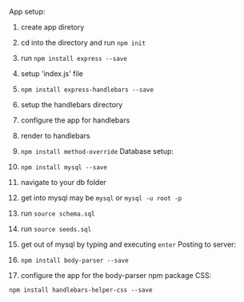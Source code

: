 App setup:

1. create app diretory
2. cd into the directory and run `npm init`
3. run `npm install express --save`
4. setup 'index.js' file
5. `npm install express-handlebars --save`
6. setup the handlebars directory
7. configure the app for handlebars
8. render to handlebars
9. `npm install method-override`
Database setup:

1. `npm install mysql --save`
2. navigate to your db folder
3. get into mysql
    may be `mysql`
    or `mysql -u root -p`
4. run `source schema.sql`
5. run `source seeds.sql`
6. get out of mysql by typing and executing `enter`
Posting to server:

1. `npm install body-parser --save`
2. configure the app for the body-parser npm package
CSS:

`npm install handlebars-helper-css --save`